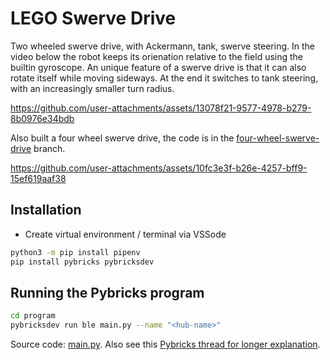 # LEGO Swerve Drive

Two wheeled swerve drive, with Ackermann, tank, swerve steering. In the video below the robot keeps its orienation relative to the field using the builtin gyroscope. An unique feature of a swerve drive is that it can also rotate itself while moving sideways. At the end it switches to tank steering, with an increasingly smaller turn radius.

https://github.com/user-attachments/assets/13078f21-9577-4978-b279-8b0976e34bdb

Also built a four wheel swerve drive, the code is in the [four-wheel-swerve-drive](https://github.com/thomasbrus/lego-swerve-drive/tree/four-wheel-swerve-drive) branch.

https://github.com/user-attachments/assets/10fc3e3f-b26e-4257-bff9-15ef619aaf38


## Installation

- Create virtual environment / terminal via VSSode

```bash
python3 -m pip install pipenv
pip install pybricks pybricksdev
```

## Running the Pybricks program

```bash
cd program
pybricksdev run ble main.py --name "<hub-name>"
```

Source code: [main.py](program/main.py). Also see this [Pybricks thread for longer explanation](https://github.com/orgs/pybricks/discussions/1729).

